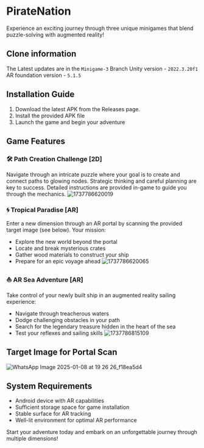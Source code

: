 # PirateNation

Experience an exciting journey through three unique minigames that blend puzzle-solving with augmented reality!

## Clone information
The Latest updates are in the `Minigame-3` Branch
Unity version - `2022.3.20f1`
AR foundation version - `5.1.5`



## Installation Guide

1. Download the latest APK from the Releases page.
2. Install the provided APK file
3. Launch the game and begin your adventure

## Game Features

### 🛠️ Path Creation Challenge [2D]
Navigate through an intricate puzzle where your goal is to create and connect paths to glowing nodes. Strategic thinking and careful planning are key to success. Detailed instructions are provided in-game to guide you through the mechanics.
![1737786620019](https://github.com/user-attachments/assets/3309351a-6fa5-4793-a47e-19ca4e5f08d5)


### 🌀 Tropical Paradise [AR]
Enter a new dimension through an AR portal by scanning the provided target image (see below). Your mission:
- Explore the new world beyond the portal
- Locate and break mysterious crates
- Gather wood materials to construct your ship
- Prepare for an epic voyage ahead
![1737786620065](https://github.com/user-attachments/assets/fba73508-abfe-4d25-8e55-2244ffe12993)


### ⛵ AR Sea Adventure [AR]
Take control of your newly built ship in an augmented reality sailing experience:
- Navigate through treacherous waters
- Dodge challenging obstacles in your path
- Search for the legendary treasure hidden in the heart of the sea
- Test your reflexes and sailing skills
![1737786815109](https://github.com/user-attachments/assets/cefd19b8-d4e0-4fd4-892b-4b11f43ba7f6)



## Target Image for Portal Scan
![WhatsApp Image 2025-01-08 at 19 26 26_f18ea5d4](https://github.com/user-attachments/assets/11a54526-fbb2-479d-8d82-a58c60a15f3e)


## System Requirements
- Android device with AR capabilities
- Sufficient storage space for game installation
- Stable surface for AR tracking
- Well-lit environment for optimal AR performance

Start your adventure today and embark on an unforgettable journey through multiple dimensions!
